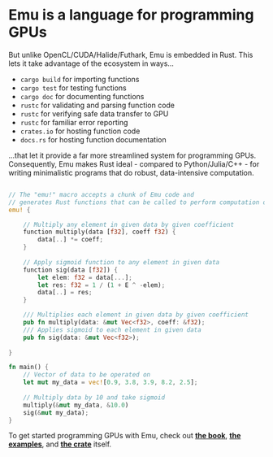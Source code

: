 <!--![a picture of a real-world emu](https://i.imgur.com/8CeUiar.jpg)-->
<!--# The Emu Programming Language-->
<!--[![](https://img.shields.io/crates/d/em.svg)](https://crates.io/crates/em) [![](https://img.shields.io/crates/v/em.svg)](https://crates.io/crates/em) [![](https://img.shields.io/crates/l/em.svg)](https://crates.io/crates/em)-->

# Emu is a language for programming GPUs

But unlike OpenCL/CUDA/Halide/Futhark, Emu is embedded in Rust. This lets it take advantage of the ecosystem in ways...
- `cargo build` for importing functions
- `cargo test` for testing functions
- `cargo doc` for documenting functions
- `rustc` for validating and parsing function code
- `rustc` for verifying safe data transfer to GPU
- `rustc` for familiar error reporting
- `crates.io` for hosting function code
- `docs.rs` for hosting function documentation

...that let it provide a far more streamlined system for programming GPUs. Consequently, Emu makes Rust ideal - compared to Python/Julia/C++ - for writing minimalistic programs that do robust, data-intensive computation.

```rust

// The "emu!" macro accepts a chunk of Emu code and
// generates Rust functions that can be called to perform computation on the GPU
emu! {

    // Multiply any element in given data by given coefficient
    function multiply(data [f32], coeff f32) {
        data[..] *= coeff;
    }
    
    // Apply sigmoid function to any element in given data
    function sig(data [f32]) {
        let elem: f32 = data[...];
        let res: f32 = 1 / (1 + E ^ -elem);
        data[..] = res;
    }

    /// Multiplies each element in given data by given coefficient
    pub fn multiply(data: &mut Vec<f32>, coeff: &f32);
    /// Applies sigmoid to each element in given data
    pub fn sig(data: &mut Vec<f32>);
    
}

fn main() {
    // Vector of data to be operated on
    let mut my_data = vec![0.9, 3.8, 3.9, 8.2, 2.5];
    
    // Multiply data by 10 and take sigmoid
    multiply(&mut my_data, &10.0)
    sig(&mut my_data);
}

```

To get started programming GPUs with Emu, check out [**the book**](https://github.com/calebwin/emu/tree/master/book#the-emu-book), [**the examples**](https://github.com/calebwin/emu/tree/master/examples), and [**the crate**](https://crates.io/crates/em) itself.
